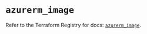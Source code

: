 # `azurerm_image`

Refer to the Terraform Registry for docs: [`azurerm_image`](https://registry.terraform.io/providers/hashicorp/azurerm/4.1.0/docs/resources/image).
